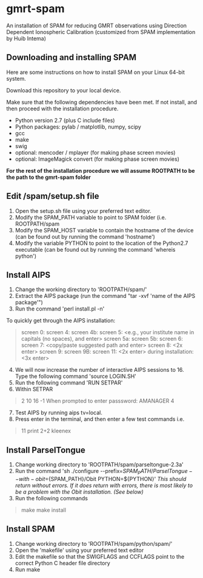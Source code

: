 # gmrt-spam
An installation of SPAM for reducing GMRT observations using Direction Dependent Ionospheric Calibration (customized from SPAM implementation by Huib Intema)

## Downloading and installing SPAM

Here are some instructions on how to install SPAM on your Linux 64-bit system. 

Download this repository to your local device.

Make sure that the following dependencies have been met. If not install, and then proceed with the installation procedure.

* Python version 2.7 (plus C include files)
* Python packages: pylab / matplotlib, numpy, scipy
* gcc
* make
* swig
* optional: mencoder / mplayer (for making phase screen movies)
* optional: ImageMagick convert (for making phase screen movies)

**For the rest of the installation procedure we will assume ROOTPATH to be the path to the gmrt-spam folder**

## Edit /spam/setup.sh file

1. Open the setup.sh file using your preferred text editor.
2. Modify the SPAM_PATH variable to point to SPAM folder (i.e. ROOTPATH/spam
3. Modify the SPAM_HOST variable to contain the hostname of the device (can be found out by running the command 'hostname')
4. Modify the variable PYTHON to point to the location of the Python2.7 executable (can be found out by running the command 'whereis python')

## Install AIPS

1. Change the working directory to 'ROOTPATH/spam/'
2. Extract the AIPS package (run the command "tar -xvf 'name of the AIPS package'")
3. Run the command 'perl install.pl -n'

To quickly get through the AIPS installation:
> screen 0: <enter>
> screen 4: <enter>
> screen 4b: <enter>
> screen 5: <e.g., your institute name in capitals (no spaces), and enter>
> screen 5a: <enter>
> screen 5b: <enter>
> screen 6: <enter>
> screen 7: <copy/paste suggested path and enter>
> screen 8: <2x enter>
> screen 9: <enter>
> screen 9B: <enter>
> screen 11: <2x enter>
> during installation: <3x enter>

4. We will now increase the number of interactive AIPS sessions to 16. Type the following command 'source LOGIN.SH'
5. Run the following command 'RUN SETPAR' 
6. Within SETPAR

> 2 <enter>
> 10 <enter>
> 16 <enter>
> -1 <enter>
When prompted to enter passsword:
> AMANAGER <enter>
> 4 <enter>

7. Test AIPS by running aips tv=local.
8. Press enter in the terminal, and then enter a few test commands i.e.

> 11 <enter>
> print 2+2 <enter>
> kleenex <enter>

## Install ParselTongue

1. Change working directory to 'ROOTPATH/spam/parseltongue-2.3a'
2. Run the command 'sh ./configure --prefix=${SPAM_PATH}/ParselTongue --with-obit=${SPAM_PATH}/Obit PYTHON=${PYTHON}'
*This should return without errors. If it does return with errors, there is most likely to be a problem with the Obit installation. (See below)*
3. Run the following commands
> make
> make install

## Install SPAM

1. Change working directory to 'ROOTPATH/spam/python/spam/'
2. Open the 'makefile' using your preferred text editor
3. Edit the makefile so that the SWIGFLAGS and CCFLAGS point to the correct Python C header file directory
4. Run make
